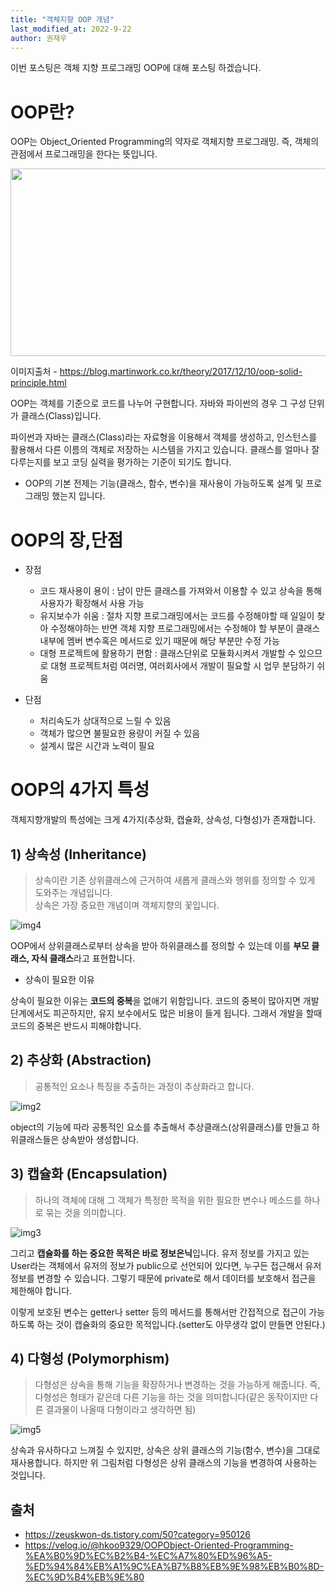 ```yaml
---
title: "객체지향 OOP 개념"
last_modified_at: 2022-9-22
author: 권재우
---
```


이번 포스팅은 객체 지향 프로그래밍 OOP에 대해 포스팅 하겠습니다. 


# OOP란?
OOP는 Object_Oriented Programming의 약자로 객체지향 프로그래밍. 즉, 객체의 관점에서 프로그래밍을 한다는 뜻입니다.

<img src="https://user-images.githubusercontent.com/102636902/191678722-751dba49-78c3-494d-b151-1b4fe12acd06.png" width="600" height="300">

이미지출처 - https://blog.martinwork.co.kr/theory/2017/12/10/oop-solid-principle.html

OOP는 객체를 기준으로 코드를 나누어 구현합니다. 자바와 파이썬의 경우 그 구성 단위가 클래스(Class)입니다.

파이썬과 자바는 클래스(Class)라는 자료형을 이용해서 객체를 생성하고, 인스턴스를 활용해서 다른 이름의 객체로 저장하는 시스템을 가지고 있습니다. 클래스를 얼마나 잘 다루는지를 보고 코딩 실력을 평가하는 기준이 되기도 합니다. 

- OOP의 기본 전제는 기능(클래스, 함수, 변수)을 재사용이 가능하도록 설계 및 프로그래밍 했는지 입니다.

# OOP의 장,단점
- 장점
  - 코드 재사용이 용이 : 남이 만든 클래스를 가져와서 이용할 수 있고 상속을 통해 사용자가 확장해서 사용 가능
  - 유지보수가 쉬움 : 절차 지향 프로그래밍에서는 코드를 수정해야할 때 일일이 찾아 수정해야하는 반면 객체 지향 프로그래밍에서는 수정해야 할 부분이 클래스 내부에 멤버 변수혹은 메서드로 있기 때문에 해당 부분만 수정 가능
  - 대형 프로젝트에 활용하기 편함 : 클래스단위로 모듈화시켜서 개발할 수 있으므로 대형 프로젝트처럼 여러명, 여러회사에서 개발이 필요할 시 업무 분담하기 쉬움

- 단점
  - 처리속도가 상대적으로 느릴 수 있음
  - 객체가 많으면 불필요한 용량이 커질 수 있음
  - 설계시 많은 시간과 노력이 필요

# OOP의 4가지 특성
객체지향개발의 특성에는 크게 4가지(추상화, 캡슐화, 상속성, 다형성)가 존재합니다. 

## 1) 상속성 (Inheritance)

> 상속이란 기존 상위클래스에 근거하여 새롭게 클래스와 행위를 정의할 수 있게 도와주는 개념입니다.  
> 상속은 가장 중요한 개념이며 객체지향의 꽃입니다. 

![img4](https://user-images.githubusercontent.com/102636902/191674896-0c2d59a0-5c15-4e59-b252-bda7a6642885.png)

OOP에서 상위클래스로부터 상속을 받아 하위클래스를 정의할 수 있는데 이를 **부모 클래스, 자식 클래스**라고 표현합니다. 

- 상속이 필요한 이유

상속이 필요한 이유는 **코드의 중복**을 없애기 위함입니다.
코드의 중복이 많아지면 개발 단계에서도 피곤하지만, 유지 보수에서도 많은 비용이 들게 됩니다.
그래서 개발을 할때 코드의 중복은 반드시 피해야합니다.

## 2) 추상화 (Abstraction)

> 공통적인 요소나 특징을 추출하는 과정이 추상화라고 합니다.

![img2](https://user-images.githubusercontent.com/102636902/191673640-27ee597c-7672-40b7-9616-5aa13b2a5fe1.png)


object의 기능에 따라 공통적인 요소를 추출해서 추상클래스(상위클래스)를 만들고 하위클래스들은 상속받아 생성합니다.

## 3) 캡슐화 (Encapsulation)

> 하나의 객체에 대해 그 객체가 특정한 목적을 위한 필요한 변수나 메소드를 하나로 묶는 것을 의미합니다.

![img3](https://user-images.githubusercontent.com/102636902/191674891-29f22560-0530-4123-b13a-ebe594e96871.png)

그리고 **캡슐화를 하는 중요한 목적은 바로 정보은닉**입니다. 유저 정보를 가지고 있는 User라는 객체에서 유저의 정보가 public으로 선언되어 있다면, 누구든 접근해서 유저 정보를 변경할 수 있습니다. 그렇기 때문에 private로 해서 데이터를 보호해서 접근을 제한해야 합니다.

이렇게 보호된 변수는 getter나 setter 등의 메서드를 통해서만 간접적으로 접근이 가능하도록 하는 것이 캡슐화의 중요한 목적입니다.(setter도 아무생각 없이 만들면 안된다.)


## 4) 다형성 (Polymorphism)

> 다형성은 상속을 통해 기능을 확장하거나 변경하는 것을 가능하게 해줍니다. 즉, 다형성은 형태가 같은데 다른 기능을 하는 것을 의미합니다(같은 동작이지만 다른 결과물이 나올때 다형이라고 생각하면 됨)

![img5](https://user-images.githubusercontent.com/102636902/191674899-d317557e-7dc3-48c8-b89a-600a3bb1f17e.png)

상속과 유사하다고 느껴질 수 있지만, 상속은 상위 클래스의 기능(함수, 변수)을 그대로 재사용합니다. 하지만 위 그림처럼 다형성은 상위 클래스의 기능을 변경하여 사용하는 것입니다. 



## 출처
- https://zeuskwon-ds.tistory.com/50?category=950126
- https://velog.io/@hkoo9329/OOPObject-Oriented-Programming-%EA%B0%9D%EC%B2%B4-%EC%A7%80%ED%96%A5-%ED%94%84%EB%A1%9C%EA%B7%B8%EB%9E%98%EB%B0%8D-%EC%9D%B4%EB%9E%80
